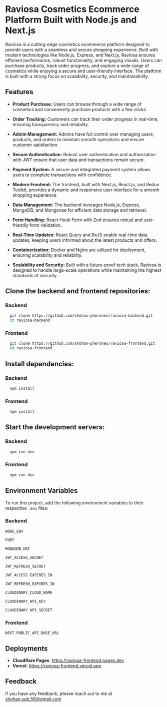 # Raviosa Cosmetics Ecommerce Platform Built with Node.js and Next.js

Raviosa is a cutting-edge cosmetics ecommerce platform designed to provide users with a seamless and secure shopping experience. Built with modern technologies like Node.js, Express, and Next.js, Raviosa ensures efficient performance, robust functionality, and engaging visuals. Users can purchase products, track order progress, and explore a wide range of cosmetics while enjoying a secure and user-friendly interface. The platform is built with a strong focus on scalability, security, and maintainability.

## Features

- **Product Purchase:** Users can browse through a wide range of cosmetics and conveniently purchase products with a few clicks.

- **Order Tracking:** Customers can track their order progress in real-time, ensuring transparency and reliability.

- **Admin Management:** Admins have full control over managing users, products, and orders to maintain smooth operations and ensure customer satisfaction.

- **Secure Authentication:** Robust user authentication and authorization with JWT ensure that user data and transactions remain secure.

- **Payment System:** A secure and integrated payment system allows users to complete transactions with confidence.

- **Modern Frontend:** The frontend, built with Next.js, React.js, and Redux Toolkit, provides a dynamic and responsive user interface for a smooth shopping experience.

- **Data Management:** The backend leverages Node.js, Express, MongoDB, and Mongoose for efficient data storage and retrieval.

- **Form Handling:** React Hook Form with Zod ensures robust and user-friendly form validation.

- **Real-Time Updates:** React Query and RxJS enable real-time data updates, keeping users informed about the latest products and offers.

- **Containerization:** Docker and Nginx are utilized for deployment, ensuring scalability and reliability.

- **Scalability and Security:** Built with a future-proof tech stack, Raviosa is designed to handle large-scale operations while maintaining the highest standards of security.

## Clone the backend and frontend repositories:

### Backend

```bash
  git clone https://github.com/shohan-pherones/raviosa-backend.git
  cd raviosa-backend
```

### Frontend

```bash
  git clone https://github.com/shohan-pherones/raviosa-frontend.git
  cd raviosa-frontend
```

## Install dependencies:

### Backend

```bash
  npm install
```

### Frontend

```bash
  npm install
```

## Start the development servers:

### Backend

```bash
  npm run dev
```

### Frontend

```bash
  npm run dev
```

## Environment Variables

To run this project, add the following environment variables to their respective `.env` files:

### Backend

`NODE_ENV`

`PORT`

`MONGODB_URI`

`JWT_ACCESS_SECRET`

`JWT_REFRESH_SECRET`

`JWT_ACCESS_EXPIRES_IN`

`JWT_REFRESH_EXPIRES_IN`

`CLOUDINARY_CLOUD_NAME`

`CLOUDINARY_API_KEY`

`CLOUDINARY_API_SECRET`

### Frontend

`NEXT_PUBLIC_API_BASE_URL`

## Deployments

- **Cloudflare Pages**: <https://raviosa-frontend.pages.dev>
- **Vercel**: <https://raviosa-frontend.vercel.app>

## Feedback

If you have any feedback, please reach out to me at <shohan.sub.56@gmail.com>
